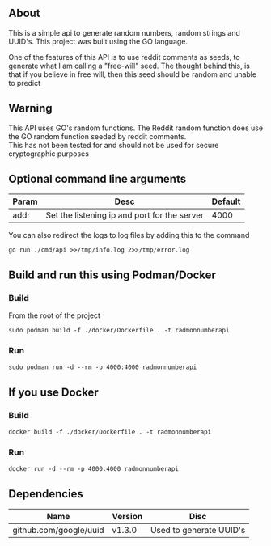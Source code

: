 
## About

This is a simple api to generate random numbers, random strings and UUID's. This project was built using the GO language.

One of the features of this API is to use reddit comments as seeds, to generate what I am calling a "free-will" seed. 
The thought behind this, is that if you believe in free will, then this seed should be random and unable to predict

## Warning
This API uses GO's random functions.
The Reddit random function does use the GO random function seeded by reddit comments.
<BR>This has not been tested for and should not be used for secure cryptographic purposes

## Optional command line arguments 

| Param | Desc | Default |
|-------|------|---------|
|addr|Set the listening ip and port for the server|4000|

You can also redirect the logs to log files by adding this to the command
```
go run ./cmd/api >>/tmp/info.log 2>>/tmp/error.log
```

## Build and run this using Podman/Docker

### Build
From the root of the project
```
sudo podman build -f ./docker/Dockerfile . -t radmonnumberapi
```

### Run
```
sudo podman run -d --rm -p 4000:4000 radmonnumberapi
```

## If you use Docker

### Build
```
docker build -f ./docker/Dockerfile . -t radmonnumberapi
```
### Run
```
docker run -d --rm -p 4000:4000 radmonnumberapi
```

## Dependencies

| Name | Version | Disc                    |
|------|---------|-------------------------|
|github.com/google/uuid|v1.3.0| Used to generate UUID's |
